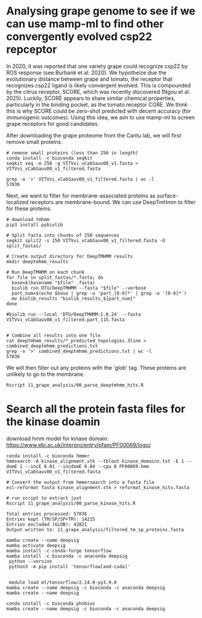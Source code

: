 # Analysing grape genome to see if we can use mamp-ml to find other convergently evolved csp22 repceptor

In 2020, it was reported that one variety grape could recognize csp22 by ROS response (see Burbank et al. 2020). We hypotheize due the evolutionary distance between grape and tomato, the receptor that recognizes csp22 ligand is likely convergent evolved. This is compounded by the citrus receptor, SCORE, which was recently discovered (Ngou et al. 2025). Luckily, SCORE appears to share similar chemical properties, particularly in the binding pocket, as the tomato receptor CORE. We think this is why SCORE could be zero-shot predicted with decent accuracy (for immunogenic outcomes). Using this idea, we aim to use mamp-ml to screen grape receptors for good candidates.

After downloading the grape proteome from the Cantu lab, we will first remove small proteins.

```
# remove small proteins (less than 250 in length)
conda install -c bioconda seqkit
seqkit seq -m 250 -g VITVvi_vCabSauv08_v1.fasta > VITVvi_vCabSauv08_v1_filtered.fasta

grep -o '>' VITVvi_vCabSauv08_v1_filtered.fasta | wc -l
57036
```

Next, we want to filter for membrane-associated proteins as surface-localized receptors are membrane-bound. We can use DeepTmHmm to filter for these proteins.
```
# download tmhmm 
pip3 install pybiolib

# Split fasta into chunks of 250 sequences
seqkit split2 -s 250 VITVvi_vCabSauv08_v1_filtered.fasta -O split_fastas/

# Create output directory for DeepTMHMM results
mkdir deeptmhmm_results

# Run DeepTMHMM on each chunk
for file in split_fastas/*.fasta; do
  base=$(basename "$file" .fasta)
  biolib run DTU/DeepTMHMM --fasta "$file" --verbose
  part_num=$(echo $base | grep -o 'part_[0-9]*' | grep -o '[0-9]*')
  mv biolib_results "biolib_results_${part_num}"
done

#biolib run --local 'DTU/DeepTMHMM:1.0.24' --fasta VITVvi_vCabSauv08_v1_filtered.part_115.fasta


# Combine all results into one file
cat deeptmhmm_results/*_predicted_topologies.3line > combined_deeptmhmm_predictions.txt
grep -o '>' combined_deeptmhmm_predictions.txt | wc -l
57036
```
We will then filter out any proteins with the 'glob' tag. These proteins are unlikely to go to the membrane.
```
Rscript 11_grape_analysis/00_parse_deeptmhmm_hits.R 
```

# Search all the protein fasta files for the kinase doamin
download hmm model for kinase domain: https://www.ebi.ac.uk/interpro/entry/pfam/PF00069/logo/
```
conda install -c bioconda hmmer
hmmsearch -A kinase_alignment.stk --tblout kinase_domains.txt -E 1 --domE 1 --incE 0.01 --incdomE 0.04 --cpu 8 PF00069.hmm VITVvi_vCabSauv08_v1_filtered.fasta 

# Convert the output from hmmersearch into a fasta file
esl-reformat fasta kinase_alignment.stk > reformat_kinase_hits.fasta

# run script to extract just 
Rscript 11_grape_analysis/00_parse_kinase_hits.R   

Total entries processed: 57036 
Entries kept (TM/SP/SP+TM): 14215 
Entries excluded (GLOB): 42821 
Output written to: 11_grape_analysis/filtered_tm_sp_proteins.fasta 
```

```
mamba create --name deepsig
mamba activate deepsig 
mamba install -c conda-forge tensorflow 
mamba install -c bioconda -c anaconda deepsig 
 python --version   
 python3 -m pip install 'tensorflow[and-cuda]'  


 module load ml/tensorflow/2.14.0-py3.9.0
mamba create --name deepsig -c bioconda -c anaconda deepsig  
mamba create --name deepsig 

conda install -c bioconda phobius
mamba create --name deepsig -c bioconda -c anaconda deepsig
 ```